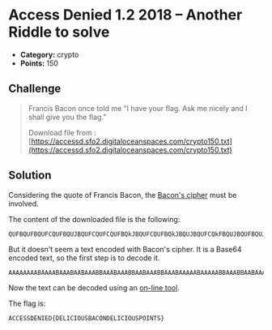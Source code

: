 # Access Denied 1.2 2018 – Another Riddle to solve

* **Category:** crypto
* **Points:** 150

## Challenge

> Francis Bacon once told me "I have your flag. Ask me nicely and I shall give you the flag."
>
> Download file from : [https://accessd.sfo2.digitaloceanspaces.com/crypto150.txt](https://accessd.sfo2.digitaloceanspaces.com/crypto150.txt)

## Solution

Considering the quote of Francis Bacon, the [Bacon's cipher](https://en.wikipedia.org/wiki/Bacon%27s_cipher) must be involved.

The content of the downloaded file is the following:

```
QUFBQUFBQUFCQUFBQUJBQUFCQUFCQUFBQkJBQUFCQUFBQkJBQUJBQUFCQkFBQUJBQUFBQUJBQUFBQUJCQUFBQkJBQUJBQUFCQUJBQUJBQUFBQXtBQkFBQkFBQUFCQkFCQkFBQkJCQUFBQkFBQUFCQUFBQUFBQUFCQUFCQkFCQUJCQUFBQUFCQkFBQkFBQUJBQkFBQkFBQUFBQUJBQUJBQUFBQkJBQkJBQUJCQkFBQUJBQkJCQUFCQkFCQUJBQUFBQkJBQUJBQUJBQkFBQUJ9
```

But it doesn't seem a text encoded with Bacon's cipher. It is a Base64 encoded text, so the first step is to decode it.

```
AAAAAAAABAAAABAAABAABAAABBAAABAAABBAABAAABBAAABAAAAABAAAAABBAAABBAABAAABABAABAAAAA{ABAABAAAABBABBAABBBAAABAAAABAAAAAAAABAABBABABBAAAAABBAABAAABABAABAAAAAABAABAAAABBABBAABBBAAABABBBAABBABABAAAABBAABAABABAAAB}
```

Now the text can be decoded using an [on-line tool](https://www.dcode.fr/bacon-cipher).

The flag is:

```
ACCESSDENIED{DELICIOUSBACONDELICIOUSPOINTS}
```